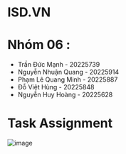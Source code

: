 # ISD.VN
# Nhóm 06 : 
- Trần Đức Mạnh - 20225739
- Nguyễn Nhuận Quang - 20225914
- Phạm Lê Quang Minh - 20225887
- Đỗ Việt Hùng - 20225848
- Nguyễn Huy Hoàng - 20225628   
# Task Assignment
![image](https://github.com/user-attachments/assets/f9f50186-4542-488b-8c32-78493636d1e5)




